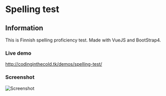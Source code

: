# Spelling test

## Information

This is Finnish spelling proficiency test. Made with VueJS and BootStrap4. 

### Live demo

http://codinginthecold.tk/demos/spelling-test/

### Screenshot

![Screenshot](https://i.imgur.com/3c9y4dX.png)
